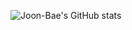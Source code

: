 ![Joon-Bae's GitHub stats](https://github-readme-stats.vercel.app/api?username=joon-bae&theme=great_gatsby_icons=true)

<!--
**Joon-Bae/Joon-Bae** is a ✨ _special_ ✨ repository because its `README.md` (this file) appears on your GitHub profile.

Here are some ideas to get you started:

- 🔭 I’m currently working on ...
- 🌱 I’m currently learning ...
- 👯 I’m looking to collaborate on ...
- 🤔 I’m looking for help with ...
- 💬 Ask me about ...
- 📫 How to reach me: ...
- 😄 Pronouns: ...
- ⚡ Fun fact: ...
-->
